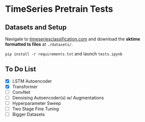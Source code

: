 # TimeSeries Pretrain Tests

## Datasets and Setup

Navigate to [timeseriesclassification.com](http://www.timeseriesclassification.com/dataset.php) and download the **sktime formatted ts files** at `./datasets/`.

`pip install -r requirements.txt` and launch `tests.ipynb`

## To Do List

- [x] LSTM Autoencoder
- [x] Transformer
- [ ] ConvNet
- [ ] Denoising Autoencoder(s) w/ Augmentations
- [ ] Hyperparameter Sweep
- [ ] Two Stage Fine Tuning
- [ ] Bigger Datasets
